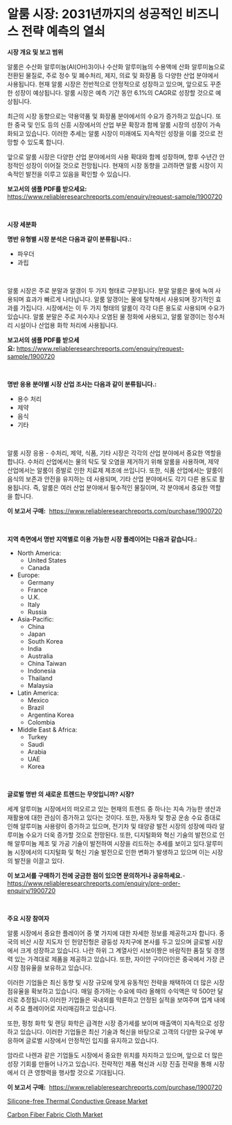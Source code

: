<p><h1>알룸 시장: 2031년까지의 성공적인 비즈니스 전략 예측의 열쇠</h1></p><p><strong>시장 개요 및 보고 범위</strong></p>
<p><p>알룸은 수산화 알루미늄(Al(OH)3)이나 수산화 알루미늄의 수용액에 산화 알루미늄으로 전환된 물질로, 주로 정수 및 폐수처리, 제지, 의료 및 화장품 등 다양한 산업 분야에서 사용됩니다. 현재 알룸 시장은 전반적으로 안정적으로 성장하고 있으며, 앞으로도 꾸준한 성장이 예상됩니다. 알룸 시장은 예측 기간 동안 6.1%의 CAGR로 성장할 것으로 예상됩니다.</p><p>최근의 시장 동향으로는 약용약품 및 화장품 분야에서의 수요가 증가하고 있습니다. 또한 중국 및 인도 등의 신흥 시장에서의 산업 부문 확장과 함께 알룸 시장의 성장이 가속화되고 있습니다. 이러한 추세는 알룸 시장이 미래에도 지속적인 성장을 이룰 것으로 전망할 수 있도록 합니다.</p><p>앞으로 알룸 시장은 다양한 산업 분야에서의 사용 확대와 함께 성장하며, 향후 수년간 안정적인 성장이 이어질 것으로 전망됩니다. 현재의 시장 동향을 고려하면 알룸 시장이 지속적인 발전을 이루고 있음을 확인할 수 있습니다.</p></p>
<p><strong>보고서의 샘플 PDF를 받으세요:</strong> <a href="https://www.reliableresearchreports.com/enquiry/request-sample/1900720">https://www.reliableresearchreports.com/enquiry/request-sample/1900720</a></p>
<p>&nbsp;</p>
<p><strong>시장 세분화</strong></p>
<p><strong>명반 유형별 시장 분석은 다음과 같이 분류됩니다.:</strong></p>
<p><ul><li>파우더</li><li>과립</li></ul></p>
<p>&nbsp;</p>
<p><p>알룸 시장은 주로 분말과 알갱이 두 가지 형태로 구분됩니다. 분말 알룸은 물에 녹여 사용되며 효과가 빠르게 나타납니다. 알룸 알갱이는 물에 탈착해서 사용되며 장기적인 효과를 가집니다. 시장에서는 이 두 가지 형태의 알룸이 각각 다른 용도로 사용되며 수요가 있습니다.  알룸 분말은 주로 저수지나 오염된 물 정화에 사용되고, 알룸 알갱이는 정수처리 시설이나 산업용 화학 처리에 사용됩니다.</p></p>
<p><strong>보고서의 샘플 PDF를 받으세요:</strong>&nbsp;<a href="https://www.reliableresearchreports.com/enquiry/request-sample/1900720">https://www.reliableresearchreports.com/enquiry/request-sample/1900720</a></p>
<p>&nbsp;</p>
<p><strong> 명반 응용 분야별 시장 산업 조사는 다음과 같이 분류됩니다.:</strong></p>
<p><ul><li>용수 처리</li><li>제약</li><li>음식</li><li>기타</li></ul></p>
<p>&nbsp;</p>
<p><p>알룸 시장 응용 - 수처리, 제약, 식품, 기타 시장은 각각의 산업 분야에서 중요한 역할을 합니다. 수처리 산업에서는 물의 탁도 및 오염을 제거하기 위해 알룸을 사용하며, 제약 산업에서는 알룸이 증발로 인한 치료제 제조에 쓰입니다. 또한, 식품 산업에서는 알룸이 음식의 보존과 안전을 유지하는 데 사용되며, 기타 산업 분야에서도 각기 다른 용도로 활용됩니다. 즉, 알룸은 여러 산업 분야에서 필수적인 물질이며, 각 분야에서 중요한 역할을 합니다.</p></p>
<p><strong>이 보고서 구매:</strong>&nbsp; <a href="https://www.reliableresearchreports.com/purchase/1900720">https://www.reliableresearchreports.com/purchase/1900720</a></p>
<p>&nbsp;</p>
<p><strong>지역 측면에서 명반 지역별로 이용 가능한 시장 플레이어는 다음과 같습니다.:</strong></p>
<p><ul>
    <li>
        North America:
        <ul>
            <li>United States</li>
            <li>Canada</li>
        </ul>
    </li>
    <li>
        Europe:
        <ul>
            <li>Germany</li>
            <li>France</li>
            <li>U.K.</li>
            <li>Italy</li>
            <li>Russia</li>
        </ul>
    </li>
    <li>
        Asia-Pacific:
        <ul>
            <li>China</li>
            <li>Japan</li>
            <li>South Korea</li>
            <li>India</li>
            <li>Australia</li>
            <li>China Taiwan</li>
            <li>Indonesia</li>
            <li>Thailand</li>
            <li>Malaysia</li>
        </ul>
    </li>
    <li>
        Latin America:
        <ul>
            <li>Mexico</li>
            <li>Brazil</li>
            <li>Argentina Korea</li>
            <li>Colombia</li>
        </ul>
    </li>
    <li>
        Middle East & Africa:
        <ul>
            <li>Turkey</li>
            <li>Saudi</li>
            <li>Arabia</li>
            <li>UAE</li>
            <li>Korea</li>
        </ul>
    </li>
    </ul></p>
<p>&nbsp;</p>
<p><strong>글로벌 명반 의 새로운 트렌드는 무엇입니까? 시장?</strong></p>
<p><p>세계 알루미늄 시장에서의 떠오르고 있는 현재의 트렌드 중 하나는 지속 가능한 생산과 재활용에 대한 관심이 증가하고 있다는 것이다. 또한, 자동차 및 항공 운송 수요 증대로 인해 알루미늄 사용량이 증가하고 있으며, 전기차 및 태양광 발전 시장의 성장에 따라 알루미늄 수요가 더욱 증가할 것으로 전망된다. 또한, 디지털화와 혁신 기술의 발전으로 인해 알루미늄 제조 및 가공 기술이 발전하여 시장을 리드하는 추세를 보이고 있다.알루미늄 시장에서의 디지털화 및 혁신 기술 발전으로 인한 변화가 발생하고 있으며 이는 시장의 발전을 이끌고 있다.</p></p>
<p><strong>이 보고서를 구매하기 전에 궁금한 점이 있으면 문의하거나 공유하세요.</strong>- <a href="https://www.reliableresearchreports.com/enquiry/pre-order-enquiry/1900720">https://www.reliableresearchreports.com/enquiry/pre-order-enquiry/1900720</a></p>
<p>&nbsp;</p>
<p><strong>주요 시장 참여자</strong></p>
<p><p>알룸 시장에서 중요한 플레이어 중 몇 가지에 대한 자세한 정보를 제공하고자 합니다. 중국의 비산 시장 지도자 인 헌양진헝은 광둥성 자치구에 본사를 두고 있으며 글로벌 시장에서 크게 성장하고 있습니다. 나란 하위 그 계열사인 시보이짱은 바람직한 품질 및 경쟁력 있는 가격대로 제품을 제공하고 있습니다. 또한, 자이안 구이아인은 중국에서 가장 큰 시장 점유율을 보유하고 있습니다.</p><p>이러한 기업들은 최신 동향 및 시장 규모에 맞게 유동적인 전략을 채택하여 더 많은 시장 점유율을 확보하고 있습니다. 매일 증가하는 수요에 따라 올해의 수익액은 약 500만 달러로 추정됩니다.이러한 기업들은 국내외를 막론하고 안정된 실적을 보여주며 업계 내에서 주요 플레이어로 자리매김하고 있습니다.</p><p>또한, 펑청 화학 및 랜딩 화학은 급격한 시장 증가세를 보이며 매출액이 지속적으로 성장하고 있습니다. 이러한 기업들은 최신 기술과 혁신을 바탕으로 고객의 다양한 요구에 부응하며 글로벌 시장에서 안정적인 입지를 유지하고 있습니다.</p><p>암라르 나렌과 같은 기업들도 시장에서 중요한 위치를 차지하고 있으며, 앞으로 더 많은 성장 기회를 만들어 나가고 있습니다. 전략적인 제품 혁신과 시장 진출 전략을 통해 시장에서 더 큰 영향력을 행사할 것으로 기대됩니다.</p></p>
<p><strong>이 보고서 구매:</strong>&nbsp;&nbsp;<a href="https://www.reliableresearchreports.com/purchase/1900720">https://www.reliableresearchreports.com/purchase/1900720</a></p>
<p><p><a href="https://github.com/Glendatilghmankmgz0rbhwpy/Market-Research-Report-List-1/blob/main/silicone-free-thermal-conductive-grease-market.md">Silicone-free Thermal Conductive Grease Market</a></p><p><a href="https://butternut-bug-553.notion.site/Carbon-Fiber-Fabric-Cloth-Market-Challenges-Opportunities-and-Growth-Drivers-and-Major-Market-Pla-49fdb86f07e14a7aaaf4a0fc0558a3e2">Carbon Fiber Fabric Cloth Market</a></p></p>
